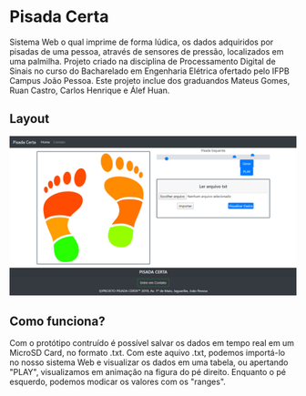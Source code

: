 # Pisada Certa
Sistema Web o qual imprime de forma lúdica, os dados adquiridos por pisadas de uma pessoa, através de sensores de pressão, localizados em uma palmilha. Projeto criado na disciplina de Processamento Digital de Sinais no curso do Bacharelado em Engenharia Elétrica ofertado pelo IFPB Campus João Pessoa. 
Este projeto inclue dos graduandos Mateus Gomes, Ruan Castro, Carlos Henrique e Álef Huan.

## Layout
![Pisada Certa](./img/layouts/pisadaCerta.jpg)

## Como funciona?
Com o protótipo contruído é possível salvar os dados em tempo real em um MicroSD Card, no formato .txt.
Com este aquivo .txt, podemos importá-lo no nosso sistema Web e visualizar os dados em uma tabela, ou apertando "PLAY", visualizamos em animação na figura do pé direito. Enquanto o pé esquerdo, podemos modicar os valores com os "ranges".
